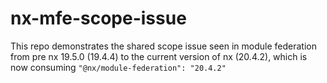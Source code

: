 # nx-mfe-scope-issue

This repo demonstrates the shared scope issue seen in module federation from pre nx 19.5.0 (19.4.4) to the current version of nx (20.4.2), which is now consuming `"@nx/module-federation": "20.4.2"`
